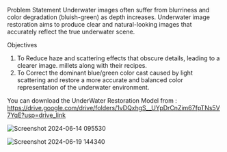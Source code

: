 Problem Statement
Underwater images often suffer from blurriness and color degradation (bluish-green) as depth increases. Underwater image restoration aims to produce clear
and natural-looking images that accurately reflect the true underwater scene.

Objectives
1. To Reduce haze and scattering effects that obscure details, leading to a
clearer image. millets along with their recipes.
2. To Correct the dominant blue/green color cast caused by light scattering and restore a more accurate and balanced color representation of the
underwater environment.

You can download the UnderWater Restoration Model from : https://drive.google.com/drive/folders/1vDQxhgS__UYpDrCnZim67fpTNs5V7YqE?usp=drive_link

![Screenshot 2024-06-14 095530](https://github.com/user-attachments/assets/7a5ff04b-21b6-43bc-866c-2b5090b0421a)

![Screenshot 2024-06-19 144340](https://github.com/user-attachments/assets/4fb6affb-93da-45bd-9beb-81f18a6668c5)

